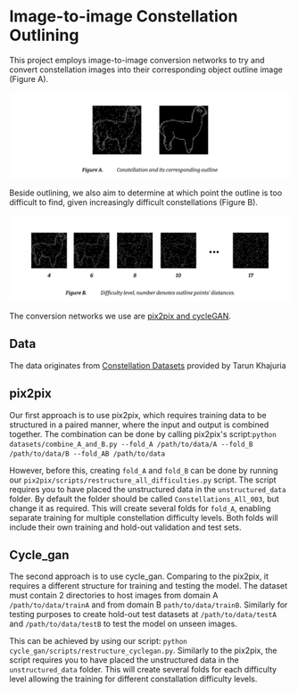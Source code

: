 
# Image-to-image Constellation Outlining

This project employs image-to-image conversion networks to try and convert constellation images into their corresponding object outline image (Figure A). 

![FigureA](images/figureA.png)

Beside outlining, we also aim to determine at which point the outline is too difficult to find, given increasingly difficult constellations (Figure B).

![FigureB](images/figureB.png)

The conversion networks we use are [pix2pix and cycleGAN](https://github.com/junyanz/pytorch-CycleGAN-and-pix2pix).

## Data

The data originates from [Constellation Datasets](https://osf.io/qf5tz/) provided by Tarun Khajuria

## pix2pix

Our first approach is to use pix2pix, which requires training data to be structured in a paired manner, where the input and output is combined together. The combination can be done by calling pix2pix's script:`python datasets/combine_A_and_B.py --fold_A /path/to/data/A --fold_B /path/to/data/B --fold_AB /path/to/data`

However, before this, creating `fold_A` and `fold_B` can be done by running our `pix2pix/scripts/restructure_all_difficulties.py` script.
The script requires you to have placed the unstructured data in the `unstructured_data` folder. By default the folder should be called `Constellations_All_003`, but change it as required. This will create several folds for `fold_A`, enabling separate training for multiple constellation difficulty levels. Both folds will include their own training and hold-out validation and test sets.

## Cycle_gan

The second approach is to use cycle_gan. Comparing to the pix2pix, it requires a different structure for training and testing the model. The dataset must contain 2 directories to host images from domain A `/path/to/data/trainA` and from domain B `path/to/data/trainB`. Similarly for testing purposes to create hold-out test datasets at `/path/to/data/testA` and `/path/to/data/testB` to test the model on unseen images.

This can be achieved by using our script: `python cycle_gan/scripts/restructure_cyclegan.py`. Similarly to the pix2pix, the script requires you to have placed the unstructured data in the `unstructured_data` folder. This will create several folds for each difficulty level allowing the training for different constallation difficulty levels.

